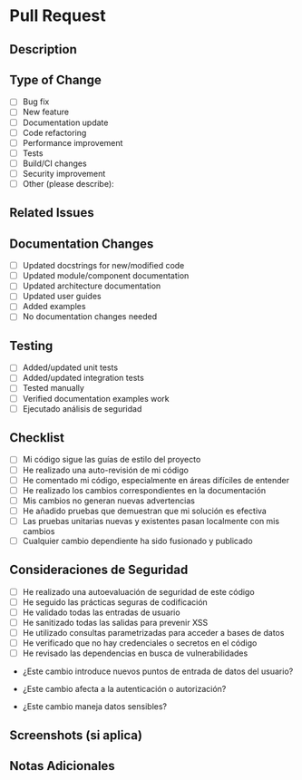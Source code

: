 # Pull Request

## Description

<!-- Provide a brief description of the changes in this PR -->

## Type of Change

- [ ] Bug fix
- [ ] New feature
- [ ] Documentation update
- [ ] Code refactoring
- [ ] Performance improvement
- [ ] Tests
- [ ] Build/CI changes
- [ ] Security improvement
- [ ] Other (please describe):

## Related Issues

<!-- Link to any related issues (e.g., "Fixes #123", "Relates to #456") -->

## Documentation Changes

<!-- Describe any documentation changes made in this PR -->

- [ ] Updated docstrings for new/modified code
- [ ] Updated module/component documentation
- [ ] Updated architecture documentation
- [ ] Updated user guides
- [ ] Added examples
- [ ] No documentation changes needed

## Testing

<!-- Describe the testing you've done -->

- [ ] Added/updated unit tests
- [ ] Added/updated integration tests
- [ ] Tested manually
- [ ] Verified documentation examples work
- [ ] Ejecutado análisis de seguridad

## Checklist

- [ ] Mi código sigue las guías de estilo del proyecto
- [ ] He realizado una auto-revisión de mi código
- [ ] He comentado mi código, especialmente en áreas difíciles de entender
- [ ] He realizado los cambios correspondientes en la documentación
- [ ] Mis cambios no generan nuevas advertencias
- [ ] He añadido pruebas que demuestran que mi solución es efectiva
- [ ] Las pruebas unitarias nuevas y existentes pasan localmente con mis cambios
- [ ] Cualquier cambio dependiente ha sido fusionado y publicado

## Consideraciones de Seguridad

- [ ] He realizado una autoevaluación de seguridad de este código
- [ ] He seguido las prácticas seguras de codificación
- [ ] He validado todas las entradas de usuario
- [ ] He sanitizado todas las salidas para prevenir XSS
- [ ] He utilizado consultas parametrizadas para acceder a bases de datos
- [ ] He verificado que no hay credenciales o secretos en el código
- [ ] He revisado las dependencias en busca de vulnerabilidades

<!-- Si este cambio afecta a la seguridad, responde a las siguientes preguntas: -->

- ¿Este cambio introduce nuevos puntos de entrada de datos del usuario?
  <!-- Si es así, ¿cómo se validan y sanitizan estos datos? -->

- ¿Este cambio afecta a la autenticación o autorización?
  <!-- Si es así, ¿cómo se mantiene la seguridad? -->

- ¿Este cambio maneja datos sensibles?
  <!-- Si es así, ¿cómo se protegen estos datos? -->

## Screenshots (si aplica)

<!-- Añade capturas de pantalla para ayudar a explicar tus cambios si es relevante -->

## Notas Adicionales

<!-- Cualquier información adicional que pueda ser útil para los revisores -->
